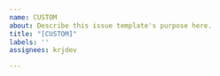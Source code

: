 ```yaml
---
name: CUSTOM
about: Describe this issue template's purpose here.
title: "[CUSTOM]"
labels: ''
assignees: krjdev

---
```



